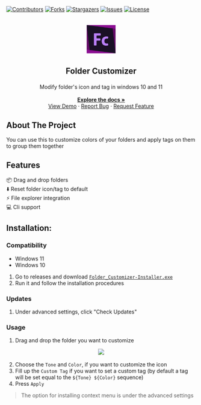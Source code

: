 <a id="readme-top"></a>

[![Contributors][contributors-shield]][contributors-url]
[![Forks][forks-shield]][forks-url]
[![Stargazers][stars-shield]][stars-url]
[![Issues][issues-shield]][issues-url]
[![License][license-shield]][license-url]

<!-- [![LinkedIn][linkedin-shield]][linkedin-url] -->

<br />
<div align="center">
  <a href="https://github.com/Deadbush225/RePhrase">
    <img src="./Icons/Folder Customizer.png" alt="Logo" width="80" height="80">
  </a>
  <h3 style="font-size: 1.5em" align="center">Folder Customizer</h3>

  <p align="center">
    Modify folder's icon and tag in windows 10 and 11
    <br />
    <br />
    <a href="./docs/docs.md"><strong>Explore the docs »</strong></a>
    <br />
    <a href="https://github.com/Deadbush225/RePhrase#Demo">View Demo</a>
    &middot;
    <a href="https://github.com/Deadbush225/RePhrase/issues/new?labels=bug&template=bug-report---.md">Report Bug</a>
    &middot;
    <a href="https://github.com/Deadbush225/RePhrase/issues/new?labels=enhancement&template=feature-request---.md">Request Feature</a>
  </p>
</div>

## About The Project

You can use this to customize colors of your folders and apply tags on them to group them together

## Features

📦 Drag and drop folders <br>
⬇️ Reset folder icon/tag to default <br>
⚡ File explorer integration <br>
💻 Cli support <br>

<!-- ### Demo -->
<!-- <div align="center"><img src="./docs/demo.gif" width="650"></img></div> -->

## Installation:

### Compatibility

- Windows 11
- Windows 10

1. Go to releases and download [`Folder_Customizer-Installer.exe`](https://github.com/Deadbush225/Folder-Customizer/releases/)
2. Run it and follow the installation procedures

### Updates

1. Under advanced settings, click "Check Updates"

### Usage

1. Drag and drop the folder you want to customize

<div align="center"><img src="https://github.com/user-attachments/assets/8d5329ed-1b35-43a3-be1a-a49d7340519c" width="650"></img></div>


2. Choose the `Tone` and `Color`, if you want to customize the icon
3. Fill up the `Custom Tag` if you want to set a custom tag (by default a tag will be set equal to the `${Tone} ${Color}` sequence)
4. Press `Apply`

> The option for installing context menu is under the advanced settings

<!-- MARKDOWN LINKS & IMAGES -->
<!-- https://www.markdownguide.org/basic-syntax/#reference-style-links -->

[contributors-shield]: https://img.shields.io/github/contributors/Deadbush225/Folder-Customizer?style=for-the-badge
[contributors-url]: https://github.com/Deadbush225/Folder-Customizer/graphs/contributors
[forks-shield]: https://img.shields.io/github/forks/Deadbush225/Folder-Customizer?style=for-the-badge
[forks-url]: https://github.com/Deadbush225/Folder-Customizer/forks
[stars-shield]: https://img.shields.io/github/stars/Deadbush225/Folder-Customizer?style=for-the-badge
[stars-url]: https://github.com/Deadbush225/Folder-Customizer/stargazers
[issues-shield]: https://img.shields.io/github/issues/Deadbush225/Folder-Customizer?style=for-the-badge
[issues-url]: https://github.com/Deadbush225/Folder-Customizer/issues
[license-shield]: https://img.shields.io/github/license/Deadbush225/Folder-Customizer?style=for-the-badge
[license-url]: https://github.com/Deadbush225/Folder-Customizer/blob/master/LICENSE.txt
[linkedin-shield]: https://img.shields.io/badge/-LinkedIn-black.svg?style=for-the-badge&logo=linkedin&colorB=555
[linkedin-url]: https://www.linkedin.com/in/eliazar-inso-0342b7210/
[product-screenshot]: images/screenshot.png
